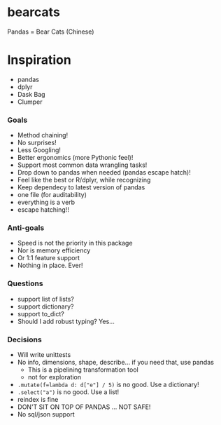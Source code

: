 # bearcats
Pandas = Bear Cats (Chinese)

# Inspiration

- pandas
- dplyr
- Dask Bag
- Clumper

### Goals

- Method chaining!
- No surprises!
- Less Googling!
- Better ergonomics (more Pythonic feel)!
- Support most common data wrangling tasks!
- Drop down to pandas when needed (pandas escape hatch)!
- Feel like the best or R/dplyr, while recognizing
- Keep dependecy to latest version of pandas
- one file (for auditability)
- everything is a verb
- escape hatching!!

### Anti-goals

- Speed is not the priority in this package
- Nor is memory efficiency
- Or 1:1 feature support
- Nothing in place. Ever!

### Questions

- support list of lists?
- support dictionary?
- support to_dict?
- Should I add robust typing? Yes...


### Decisions
- Will write unittests
- No info, dimensions, shape, describe... if you need that, use pandas
    - This is a pipelining transformation tool
    - not for exploration
- `.mutate(f=lambda d: d["e"] / 5)` is no good. Use a dictionary!
- `.select("a")` is no good. Use a list!
- reindex is fine
- DON'T SIT ON TOP OF PANDAS ... NOT SAFE!
- No sql/json support
